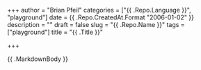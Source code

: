 +++
author = "Brian Pfeil"
categories = ["{{ .Repo.Language }}", "playground"]
date = {{ .Repo.CreatedAt.Format "2006-01-02" }}
description = ""
draft = false
slug = "{{ .Repo.Name }}"
tags = ["playground"]
title = "{{ .Title }}"

+++

{{ .MarkdownBody }}
